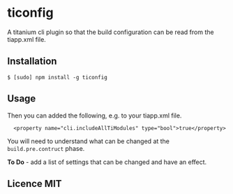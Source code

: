 # ticonfig

A titanium cli plugin so that the build configuration can be read from the tiapp.xml file.

## Installation

~~~
$ [sudo] npm install -g ticonfig
~~~

## Usage

Then you can added the following, e.g. to your tiapp.xml file.

~~~
  <property name="cli.includeAllTiModules" type="bool">true</property>
~~~

You will need to understand what can be changed at the `build.pre.contruct` phase.

**To Do** - add a list of settings that can be changed and have an effect. 

## Licence MIT
